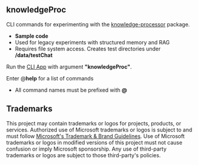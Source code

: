 ## knowledgeProc

CLI commands for experimenting with the [knowledge-processor](../../packages/knowledgeProcessor/) package.

- **Sample code**
- Used for legacy experiments with structured memory and RAG
- Requires file system access. Creates test directories under **/data/testChat**

Run the [CLI App](../main.ts) with argument **"knowledgeProc"**.

Enter @**help** for a list of commands

- All command names must be prefixed with **@**

## Trademarks

This project may contain trademarks or logos for projects, products, or services. Authorized use of Microsoft
trademarks or logos is subject to and must follow
[Microsoft's Trademark & Brand Guidelines](https://www.microsoft.com/en-us/legal/intellectualproperty/trademarks/usage/general).
Use of Microsoft trademarks or logos in modified versions of this project must not cause confusion or imply Microsoft sponsorship.
Any use of third-party trademarks or logos are subject to those third-party's policies.
